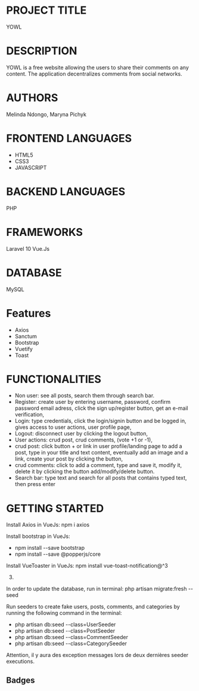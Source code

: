 # PROJECT TITLE
YOWL

# DESCRIPTION
YOWL is a free website allowing the users to share their comments on any content. The application decentralizes comments from social networks.

# AUTHORS
Melinda Ndongo, Maryna Pichyk

# FRONTEND LANGUAGES
- HTML5
- CSS3
- JAVASCRIPT

# BACKEND LANGUAGES
PHP

# FRAMEWORKS
Laravel 10
Vue.Js

# DATABASE
MySQL

# Features

- Axios
- Sanctum
- Bootstrap
- Vuetify
- Toast

# FUNCTIONALITIES

- Non user: see all posts, search them through search bar.
- Register: create user by entering username, password, confirm password email adress, click the sign up/register button, get an e-mail verification, 
- Login: type credentials, click the login/signin button and be logged in, gives access to user actions, user profile page,
- Logout: disconnect user by clicking the logout button,
- User actions: crud post, crud comments, (vote +1 or -1),
- crud post: click button + or link in user profile/landing page to add a post, type in your title and text content, eventually add an image and a link, create your post by clicking the button,
- crud comments: click to add a comment, type and save it, modify it, delete it by clicking the button add/modify/delete button. 
- Search bar: type text and search for all posts that contains typed text, then press enter

# GETTING STARTED
Install Axios in VueJs:
npm i axios

Install bootstrap in VueJs:
- npm install --save bootstrap
- npm install --save @popperjs/core

Install VueToaster in VueJs:
npm install vue-toast-notification@^3

3. 
In order to update the database, run in terminal:
php artisan migrate:fresh --seed

Run seeders to create fake users, posts, comments, and categories by running the following command in the terminal: 
- php artisan db:seed --class=UserSeeder
- php artisan db:seed --class=PostSeeder
- php artisan db:seed --class=CommentSeeder
- php artisan db:seed --class=CategorySeeder

Attention, il y aura des exception messages lors de deux dernières seeder executions.

## Badges

